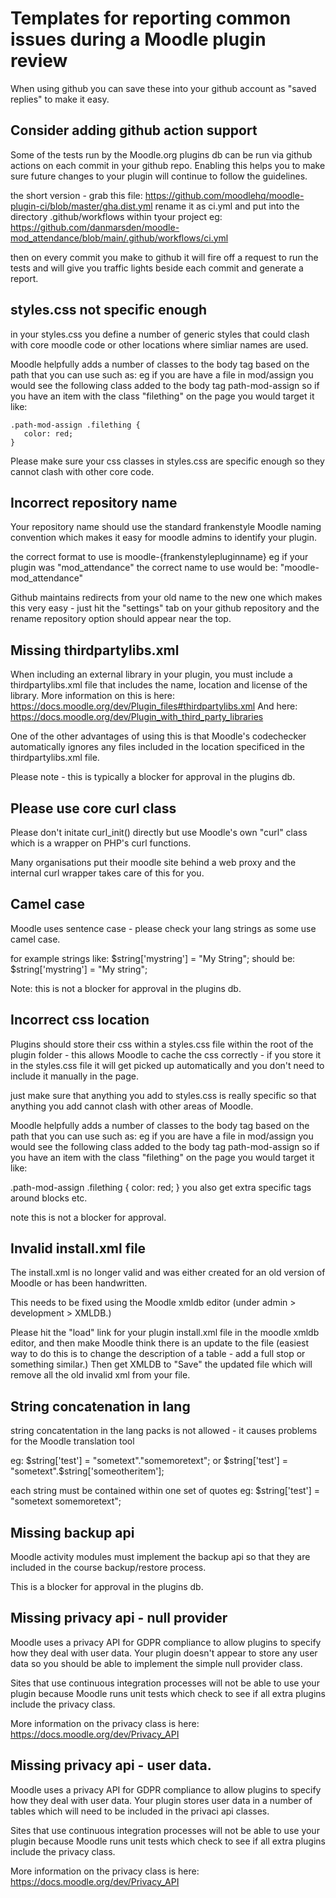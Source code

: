# Templates for reporting common issues during a Moodle plugin review 
When using github you can save these into your github account as "saved replies" to make it easy.

## Consider adding github action support
Some of the tests run by the Moodle.org plugins db can be run via github actions on each commit in your github repo. Enabling this helps you to make sure future changes to your plugin will continue to follow the guidelines.

the short version - grab this file:
https://github.com/moodlehq/moodle-plugin-ci/blob/master/gha.dist.yml
rename it as ci.yml and put into the directory .github/workflows within tyour project eg:
https://github.com/danmarsden/moodle-mod_attendance/blob/main/.github/workflows/ci.yml

then on every commit you make to github it will fire off a request to run the tests and will give you traffic lights beside each commit and generate a report.

## styles.css not specific enough
in your styles.css you define a number of generic styles that could clash with core moodle code or other locations where simliar names are used. 

Moodle helpfully adds a number of classes to the body tag based on the path that you can use such as:
eg if you are have a file in mod/assign you would see the following class added to the body tag
path-mod-assign
so if you have an item with the class "filething" on the page you would target it like:
```
.path-mod-assign .filething {
   color: red;
}
```

Please make sure your css classes in styles.css are specific enough so they cannot clash with other core code.

## Incorrect repository name
Your repository name should use the standard frankenstyle Moodle naming convention which makes it easy for moodle admins to identify your plugin.

the correct format to use is moodle-{frankenstylepluginname}
eg if your plugin was "mod_attendance" the correct name to use would be: "moodle-mod_attendance"

Github maintains redirects from your old name to the new one which makes this very easy - just hit the "settings" tab on your github repository and the rename repository option should appear near the top.

## Missing thirdpartylibs.xml
When including an external library in your plugin, you must include a thirdpartylibs.xml file that includes the name, location and license of the library.
More information on this is here:
https://docs.moodle.org/dev/Plugin_files#thirdpartylibs.xml
And here:
https://docs.moodle.org/dev/Plugin_with_third_party_libraries

One of the other advantages of using this is that Moodle's codechecker automatically ignores any files included in the location specificed in the thirdpartylibs.xml file.

Please note - this is typically a blocker for approval in the plugins db.

## Please use core curl class
Please don't initate curl_init() directly but use Moodle's own "curl" class which is a wrapper on PHP's curl functions.

Many organisations put their moodle site behind a web proxy and the internal curl wrapper takes care of this for you.

## Camel case
Moodle uses sentence case - please check your lang strings as some use camel case.

for example strings like:
$string['mystring'] = "My String";
should be:
$string['mystring'] = "My string";

Note: this is not a blocker for approval in the plugins db.

## Incorrect css location
Plugins should store their css within a styles.css file within the root of the plugin folder - this allows Moodle to cache the css correctly - if you store it in the styles.css file it will get picked up automatically and you don't need to include it manually in the page.

just make sure that anything you add to styles.css is really specific so that anything you add cannot clash with other areas of Moodle.

Moodle helpfully adds a number of classes to the body tag based on the path that you can use such as:
eg if you are have a file in mod/assign you would see the following class added to the body tag
path-mod-assign
so if you have an item with the class "filething" on the page you would target it like:

.path-mod-assign .filething {
   color: red;
}
you also get extra specific tags around blocks etc.

note this is not a blocker for approval.

## Invalid install.xml file
The install.xml is no longer valid and was either created for an old version of Moodle or has been handwritten.

This needs to be fixed using the Moodle xmldb editor (under admin > development > XMLDB.)

Please hit the "load" link for your plugin install.xml file in the moodle xmldb editor, and then make Moodle think there is an update to the file (easiest way to do this is to change the description of a table - add a full stop or something similar.) Then get XMLDB to "Save" the updated file which will remove all the old invalid xml from your file.

## String concatenation in lang
string concatentation in the lang packs is not allowed - it causes problems for the Moodle translation tool

eg:
$string['test'] = "sometext"."somemoretext";
or
$string['test'] = "sometext".$string['someotheritem'];

each string must be contained within one set of quotes eg:
$string['test'] = "sometext somemoretext";

## Missing backup api
Moodle activity modules must implement the backup api so that they are included in the course backup/restore process.

This is a blocker for approval in the plugins db.

## Missing privacy api - null provider
Moodle uses a privacy API for GDPR compliance to allow plugins to specify how they deal with user data. Your plugin doesn't appear to store any user data so you should be able to implement the simple null provider class.

Sites that use continuous integration processes will not be able to use your plugin because Moodle runs unit tests which check to see if all extra plugins include the privacy class.

More information on the privacy class is here:
https://docs.moodle.org/dev/Privacy_API

## Missing privacy api - user data.
Moodle uses a privacy API for GDPR compliance to allow plugins to specify how they deal with user data. Your plugin stores user data in a number of tables which will need to be included in the privaci api classes.

Sites that use continuous integration processes will not be able to use your plugin because Moodle runs unit tests which check to see if all extra plugins include the privacy class.

More information on the privacy class is here:
https://docs.moodle.org/dev/Privacy_API

